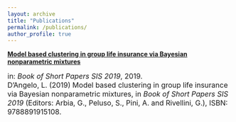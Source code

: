 ```yaml
---
layout: archive
title: "Publications"
permalink: /publications/
author_profile: true
---
```

[**Model based clustering in group life insurance via Bayesian nonparametric mixtures**](https://laura-dangelo.github.io/publication/Model_based_clustering)

<font size="3">in: <i>Book of Short Papers SIS 2019</i>, 2019.
<br>
D’Angelo, L. (2019) Model based clustering in group life insurance via Bayesian nonparametric mixtures, in <i>Book of Short Papers SIS 2019</i> (Editors: Arbia, G., Peluso, S., Pini, A. and Rivellini, G.), ISBN: 9788891915108.</font>

